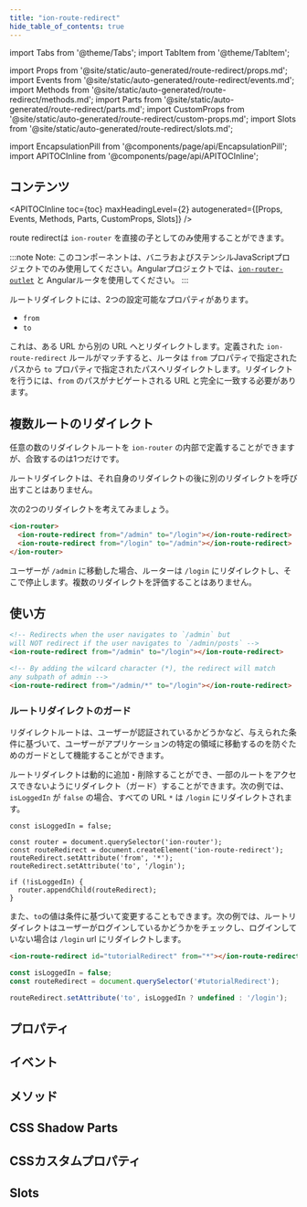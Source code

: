 ```yaml
---
title: "ion-route-redirect"
hide_table_of_contents: true
---
```

import Tabs from '@theme/Tabs';
import TabItem from '@theme/TabItem';

import Props from '@site/static/auto-generated/route-redirect/props.md';
import Events from '@site/static/auto-generated/route-redirect/events.md';
import Methods from '@site/static/auto-generated/route-redirect/methods.md';
import Parts from '@site/static/auto-generated/route-redirect/parts.md';
import CustomProps from '@site/static/auto-generated/route-redirect/custom-props.md';
import Slots from '@site/static/auto-generated/route-redirect/slots.md';

<head>
  <title>ion-route-redirect Plugin: Redirect 'from' a URL 'to' Another URL</title>
  <meta name="description" content="ion-route-redirectは、ion-routerの直接の子として使用され、URLから他のURLへのリダイレクトを行います。ルートリダイレクトプラグインについては、こちらをご覧ください。" />
</head>

import EncapsulationPill from '@components/page/api/EncapsulationPill';
import APITOCInline from '@components/page/api/APITOCInline';



<h2 className="table-of-contents__title">コンテンツ</h2>

<APITOCInline
  toc={toc}
  maxHeadingLevel={2}
  autogenerated={[Props, Events, Methods, Parts, CustomProps, Slots]}
/>



route redirectは `ion-router` を直接の子としてのみ使用することができます。

:::note
 Note: このコンポーネントは、バニラおよびステンシルJavaScriptプロジェクトでのみ使用してください。Angularプロジェクトでは、[`ion-router-outlet`](router-outlet.md) と Angularルータを使用してください。
:::


ルートリダイレクトには、2つの設定可能なプロパティがあります。
- `from`
- `to`

これは、ある URL から別の URL へとリダイレクトします。定義された `ion-route-redirect` ルールがマッチすると、ルータは `from` プロパティで指定されたパスから `to` プロパティで指定されたパスへリダイレクトします。リダイレクトを行うには、`from` のパスがナビゲートされる URL と完全に一致する必要があります。


## 複数ルートのリダイレクト

任意の数のリダイレクトルートを `ion-router` の内部で定義することができますが、合致するのは1つだけです。

ルートリダイレクトは、それ自身のリダイレクトの後に別のリダイレクトを呼び出すことはありません。

次の2つのリダイレクトを考えてみましょう。

```html
<ion-router>
  <ion-route-redirect from="/admin" to="/login"></ion-route-redirect>
  <ion-route-redirect from="/login" to="/admin"></ion-route-redirect>
</ion-router>
```

ユーザーが `/admin` に移動した場合、ルーターは `/login` にリダイレクトし、そこで停止します。複数のリダイレクトを評価することはありません。




## 使い方

```html
<!-- Redirects when the user navigates to `/admin` but
will NOT redirect if the user navigates to `/admin/posts` -->
<ion-route-redirect from="/admin" to="/login"></ion-route-redirect>

<!-- By adding the wilcard character (*), the redirect will match
any subpath of admin -->
<ion-route-redirect from="/admin/*" to="/login"></ion-route-redirect>
```

### ルートリダイレクトのガード

リダイレクトルートは、ユーザーが認証されているかどうかなど、与えられた条件に基づいて、ユーザーがアプリケーションの特定の領域に移動するのを防ぐためのガードとして機能することができます。

ルートリダイレクトは動的に追加・削除することができ、一部のルートをアクセスできないようにリダイレクト（ガード）することができます。次の例では、 `isLoggedIn` が `false` の場合、すべての URL `*` は `/login` にリダイレクトされます。

```tsx
const isLoggedIn = false;

const router = document.querySelector('ion-router');
const routeRedirect = document.createElement('ion-route-redirect');
routeRedirect.setAttribute('from', '*');
routeRedirect.setAttribute('to', '/login');

if (!isLoggedIn) {
  router.appendChild(routeRedirect);
}
```

また、`to`の値は条件に基づいて変更することもできます。次の例では、ルートリダイレクトはユーザーがログインしているかどうかをチェックし、ログインしていない場合は `/login` url にリダイレクトします。

```html
<ion-route-redirect id="tutorialRedirect" from="*"></ion-route-redirect>
```

```javascript
const isLoggedIn = false;
const routeRedirect = document.querySelector('#tutorialRedirect');

routeRedirect.setAttribute('to', isLoggedIn ? undefined : '/login');
```

## プロパティ
<Props />

## イベント
<Events />

## メソッド
<Methods />

## CSS Shadow Parts
<Parts />

## CSSカスタムプロパティ
<CustomProps />

## Slots
<Slots />